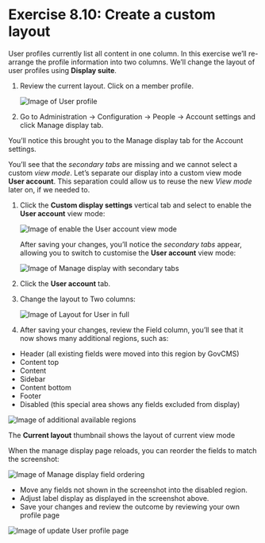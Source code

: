 # Exercise 8.10: Create a custom layout

User profiles currently list all content in one column. In this exercise we’ll re-arrange the profile information into two columns. We’ll change the layout of user profiles using **Display suite**.

1.  Review the current layout. Click on a member profile.

    <img src="../.gitbook/assets/134 (1).png" alt="Image of User profile" data-size="original">
2. Go to Administration → Configuration → People → Account settings and click Manage display tab.

You’ll notice this brought you to the Manage display tab for the Account settings.

You’ll see that the _secondary tabs_ are missing and we cannot select a custom _view mode_. Let’s separate our display into a custom view mode **User account**. This separation could allow us to reuse the new _View mode_ later on, if we needed to.

1.  Click the **Custom display settings** vertical tab and select to enable the **User account** view mode:

    <img src="../.gitbook/assets/135 (1).png" alt="Image of enable the User account view mode" data-size="original">

    After saving your changes, you’ll notice the _secondary tabs_ appear, allowing you to switch to customise the **User account** view mode:

    <img src="../.gitbook/assets/136 (1).png" alt="Image of Manage display with secondary tabs" data-size="original">
2. Click the **User account** tab.
3.  Change the layout to Two columns:

    <img src="../.gitbook/assets/137.png" alt="Image of Layout for User in full" data-size="original">
4. After saving your changes, review the Field column, you’ll see that it now shows many additional regions, such as:

* Header (all existing fields were moved into this region by GovCMS)
* Content top
* Content
* Sidebar
* Content bottom
* Footer
* Disabled (this special area shows any fields excluded from display)

![Image of additional available regions](<../.gitbook/assets/138 (1).png>)

The **Current layout** thumbnail shows the layout of current view mode

When the manage display page reloads, you can reorder the fields to match the screenshot:

![Image of Manage display field ordering](<../.gitbook/assets/139 (1).png>)

* Move any fields not shown in the screenshot into the disabled region.
* Adjust label display as displayed in the screenshot above.
* Save your changes and review the outcome by reviewing your own profile page

![Image of update User profile page](<../.gitbook/assets/140 (1).png>)
